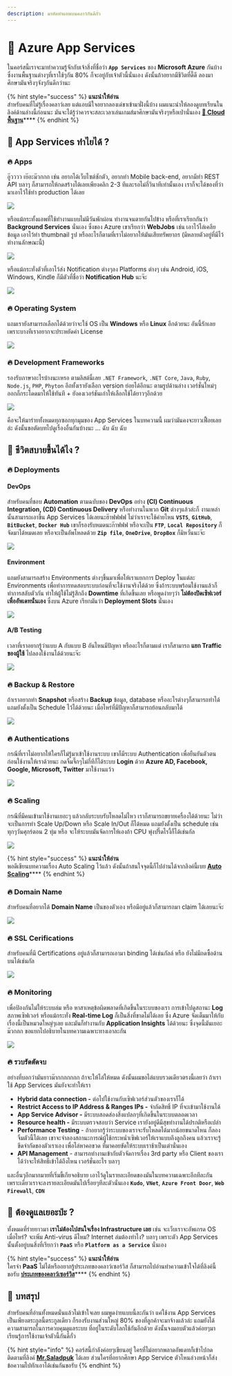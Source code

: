 ```yaml
---
description: มาหัดทำแอพบนคลาว์กันดีกั่ว
---
```


# 👶 Azure App Services

ในคอร์สนี้เราจะมาทำความรู้จักกับเจ้าสิ่งที่ชื่อว่า **`App Services`** ของ **Microsoft Azure** กันบ้าง ซึ่งงานพื้นฐานต่างๆที่เราใช้ๆกัน 80% ก็จะอยู่กับเจ้าตัวนี้นั่นเอง ดังนั้นถ้าอยากมีชีวิตที่ดี๊ดี ลองมาศึกษามันจริงๆจังๆกันดีกว่านะ

{% hint style="success" %}
**แนะนำให้อ่าน**  
สำหรับคนที่ไม่รู้เรื่องคลาว์เลย แต่แอบมีใจอยากลองเด่ขาเข้ามาฝั่งนี้บ้าง ผมแนะนำให้ลองดูบทเรียนในลิงค์ด้านล่างนี้ก่อนนะ มันจะได้รู้ว่าควรจะสละเวลาเล่นเกมส์มาศึกษามันจริงๆหรือเป่านั่นเอง [**👶 Cloud พื้นฐาน**](https://www.saladpuk.com/basic/cloud101)\*\*\*\*
{% endhint %}

## 🤔 App Services ทำไยได้ ?

### 🔥 Apps

อู๊วววว เย๊อะม๊วกกก เช่น อยากได้เว็บไซต์ซักตัว, อยากทำ Mobile back-end, อยากมีทำ REST API บลาๆ ก็สามารถให้กดสร้างได้เลยเพียงคลิก 2-3 ทีและรอไม่กี่วินาทีเท่านั้นเอง เราก็จะได้ของที่ว่ามาเอาไว้ใช้ทำ production ได้เลย

![](../.gitbook/assets/image%20%28774%29.png)

หรือแม้กระทั้งแอพที่ใช้ทำงานแบบไม่มีวันพักผ่อน ทำงานจนตายกันไปข้าง หรือที่เราเรียกกันว่า **Background Services** นั่นเอง ซึ่งของ Azure เขาเรียกว่า **WebJobs** เช่น เอาไว้ไล่เคลียข้อมูล เอาไว้ทำ thumbnail รูป หรืออะไรก็ตามที่เราไม่อยากให้มันเสียทรัพยากร \(มีหลายตัวอยู่ที่มีไว้ทำงานลักษณะนี้\)

![](../.gitbook/assets/image%20%28434%29.png)

หรือแม้กระทั่งตัวที่เอาไว้ส่ง Notification ต่างๆลง Platforms ต่างๆ เช่น Android, iOS, Windows, Kindle ก็มีตัวที่ชื่อว่า **Notification Hub** นะจ๊ะ

![](../.gitbook/assets/image%20%28937%29.png)

### 🔥 Operating System

แถมเรายังสามารถเลือกได้ด้วยว่าจะใช้ OS เป็น **Windows** หรือ **Linux** อีกด้วยนะ อันนี้รักเลยเพราะบางทีเราอยากจะประหยัดค่า License

![](../.gitbook/assets/image%20%28642%29.png)

### 🔥 Development Frameworks

รองรับภาษาอะไรบ้างนะเหรอ ตามลิสต์นี้เลย `.NET Framework`, `.NET Core`, `Java`, `Ruby`, `Node.js`, `PHP`, `Phyton` อีกทั้งเรายังเลือก version ย่อยได้อีกนะ ตามรูปด้านล่าง เวอร์ชั่นใหม่ๆออกก็กระโดดมาให้ใช้ทันที + ยังคงเวอร์ชันเก่าให้เลือกใช้ได้ยาวๆอีกด้วย

![](../.gitbook/assets/image%20%28638%29.png)

คือจะให้มาร่ายทั้งหมดทุกซอกทุกมุมของ App Services ในบทความนี้ ผมว่ามันคงจะยาวเฟื้อยเลยล่ะ ดังนั้นขอตัดบทไปดูเรื่องอื่นกันบ้างนะ ... ฉับ ฉับ ฉับ

## 🤔 ชีวิตสบายขึ้นได้ไง ?

### 🔥 Deployments

#### DevOps

สำหรับคนที่ชอบ **Automation** ตามฉบับของ **DevOps** อย่าง **\(CI\) Continuous Integration, \(CD\) Continuous Delivery** หรือทำงานในพวก **Git** ต่างๆแล้วล่ะก็ งานเหล่านั้นสามารถเอาขึ้น App Services ได้เลยนะฮ๊าฟฟฟฟ ไม่ว่าเราจะใช้ค่ายไหน **`VSTS`**, **`GitHub`**, **`BitBucket`**, **`Docker Hub`** เขาก็รองรับหมดนะก๊าฟฟฟ หรือจะเป็น **`FTP`**, **`Local Repository`** ก็จัดมาได้หมดเลย หรือจะเป็นอัพโหลดด้วย **`Zip file`**, **`OneDrive`**, **`DropBox`** ก็มิหวั่นนะจ๊ะ

![](../.gitbook/assets/image%20%28870%29.png)

#### Environment

แถมยังสามารถสร้าง Environments ต่างๆขึ้นมาเพื่อให้เราแยกการ Deploy ในแต่ละ Environments เพื่อทำการทดสอบระบบก่อนที่จะใช้งานจริงได้ด้วย ซึ่งถ้าระบบพร้อมใช้งานแล้วก็ทำการสลับตัวกัน ทำให้ผู้ใช้ไม่รู้สึกถึง **Downtime** ที่เกิดขึ้นเลย หรือพูดง่ายๆว่า **ไม่ต้องปิดเซิฟเวอร์เพื่ออัพเดทนั่นเอง** ซึ่งบน Azure เรียกมันว่า **Deployment Slots** นั่นเอง

![](../.gitbook/assets/image%20%28597%29.png)

#### A/B Testing

เวลาที่เราอยากรู้ว่าแบบ A กับแบบ B อันไหนมีปัญหา หรืออะไรก็ตามแต่ เราก็สามารถ **แยก Traffic ของผู้ใช้** ไปลองใช้งานได้ด้วยนะจ๊ะ

![](../.gitbook/assets/image%20%28525%29.png)

### 🔥 Backup & Restore

ถ้าเราอยากทำ **Snapshot** หรือสร้าง **Backup** ข้อมูล, database หรืออะไรต่างๆก็สามารถทำได้ แถมยังตั้งเป็น Schedule ไว้ได้ด้วยนะ เมื่อไหร่ที่มีปัญหาก็สามารถย้อนกลับมาได้

![](../.gitbook/assets/image%20%28459%29.png)

### 🔥 Authentications

กรณีที่เราไม่อยากให้ใครก็ไม่รู้มาเข้าใช้งานระบบ เขาก็มีระบบ Authentication เพื่อยืนยันตัวตนก่อนใช้งานให้เราด้วยนะ กดจิ้มจึ๊กๆไม่กี่ทีก็ได้ระบบ **Login** ด้วย **Azure AD, Facebook, Google, Microsoft, Twitter** มาใช้งานแว้ว

![](../.gitbook/assets/image%20%28678%29.png)

### 🔥 Scaling

กรณีที่มีคนเข้ามาใช้งานเยอะๆ แล้วกลับระบบรับโหลดไม่ไหว เราก็สามารถขยายเครื่องได้ด้วยนะ ไม่ว่าจะเป็นการทำ Scale Up/Down หรือ Scale In/Out ก็ได้หมด แถมยังตั้งเป็น schedule เช่นทุกๆวันศุกร์ตอน 2 ทุ่ม หรือ จะให้ระบบมันจัดการให้เองถ้า CPU พุ่งปรี๊ดไรงี้ก็ได้เช่นกัล

![](../.gitbook/assets/image%20%28891%29.png)

{% hint style="success" %}
**แนะนำให้อ่าน**  
พอดีเขียนบทความเรื่อง Auto Scaling ไว้แล้ว ดังนั้นถ้าสนใจจุดนี้ก็ไปอ่านได้จากลิงค์นี้เบย [**Auto Scaling**](https://www.saladpuk.com/cloud/azure101/auto-scaling)\*\*\*\*
{% endhint %}

### 🔥 **Domain Name**

สำหรับคนที่อยากได้ **Domain Name** เป็นของตัวเอง หรือมีอยู่แล้วก็สามารถมา claim ได้เลยนะจ๊ะ

![](../.gitbook/assets/image%20%28552%29.png)

### 🔥 SSL Cerifications

สำหรับคนที่มี Certifications อยู่แล้วก็สามารถเอามา binding ได้เช่นกัลล์ หรือ ยังไม่มีกดซื้อด้านบนได้เช่นกัล

![](../.gitbook/assets/image%20%28496%29.png)

### 🔥 Monitoring

เพื่อป้องกันไม่ให้ระบบล่ม หรือ หาสาเหตุข้อผิดพลาดที่เกิดขึ้นในระบบของเรา การเข้าไปดูสถานะ **Log** สภาพเซิฟเวอร์ หรือแม้กระทั่ง **Real-time Log** ก็เป็นสิ่งที่ขาดไม่ได้เลย ซึ่ง Azure จัดเต็มมาให้กับเรื่องนี้เป็นหมวดใหญ่ๆเลย และมันก็ทำงานกับ **Application Insights** ได้ด้วยนะ ซึ่งจุดนี้มันเยอะม๊วกกก ขอแยกไปอธิบายในบทความเฉพาะทางเอาละกัน

![](../.gitbook/assets/image%20%28244%29.png)

### 🔥 รวบรัดตัดจบ

อย่างที่บอกว่ามันยาวม๊ากกกกกกก ถ้าจะให้ไล่ให้หมด ดังนั้นผมขอไล่แบบรวดเดียวตรงนี้เลยว่า ถ้าเราใช้ App Services มันยังจะทำให้เรา

* **Hybrid data connection -** ต่อไปใช้งานกับเซิฟเวอร์ส่วนตัวของเราก็ได้
* **Restrict Access to IP Address & Ranges IPs -** จำกัดสิทธิ์ IP ที่จะเข้ามาใช้งานได้
* **App Service Advisor -** มีระบบสอดส่องสิ่งแปลกๆที่เกิดขึ้นในระบบตลอดเวลา
* **Resource health -** มีระบบตรวจสอบว่า Service เรายังอยู่ดีมีสุขทำงานได้ปรกติหรือเปล่า
* **Performance Testing** - ถ้าอยากรู้ว่าระบบของเราจะรับโหลดได้มากน้อยขนาดไหน ก็ลองจิ้มตัวนี้ได้เลย เขาจะจำลองสถานะการณ์ผู้ใช้กระหน่ำเซิฟเวอร์ให้เราแบบถึงลูกถึงคน แล้วเราจะรู้ขีดจำกัดของตัวเราเอง เพื่อไล่หาคอขวด ที่มาคอยขัดให้ระบบเราช้าเป็นเต่านั่นเอง
* **API Management** - สามารถทำงานเข้ากับตัวจัดการเรื่อง 3rd party หรือ Client ของเราได้ว่าจะให้สิทธิ์เข้าได้ถึงไหน เวอร์ชั่นอะไร บลาๆ

และอื่นๆอีกมากมายที่เริ่มขี้เกียจอธิบาย เอาไว้ดูในรายละเอียดของมันในบทความเฉพาะอีกทีละกัน เพราะเดี๋ยวเราจะลงรายละเอียดมันไปเรื่อยๆทีละตัวนั่นเอง **`Kudo`**, **`VNet`**, **`Azure Front Door`**, **`Web Firewall`**, **`CDN`**

## 🤔 ต้องดูแลเยอะป่ะ ?

ทั้งหมดที่ร่ายยาวมา **เราไม่ต้องไปสนใจเรื่อง Infrastructure เลย** เช่น จะเว็บเราจะอัพเกรด OS เมื่อไหร่? จะเพิ่ม Anti-virus ดีไหม? Internet ล่มต้องทำไง? บลาๆ เพราะตัว App Services นั้นตั้งอยู่บนสิ่งที่เรียกว่า **`PaaS`** หรือ **`Platform as a Service`** นั่นเอง

{% hint style="success" %}
**แนะนำให้อ่าน**  
ใครจำ **PaaS** ไม่ได้หรืออยากรู้ประเภทของคลาว์เซอร์วิส ก็สามารถไปอ่านทำความเข้าใจได้ที่ลิงค์นี้ขอรับ [**ประเภทของคลาว์เซอร์วิส**](https://www.saladpuk.com/cloud/azure101/service-types#paas)\*\*\*\*
{% endhint %}

## 🎯 บทสรุป

สำหรับคนที่อ่านทั้งหมดนั่นแล้วไม่เข้าใจเลย ผมพูดง่ายแบบนี้ละกันว่า แค่ใช้งาน App Services เป็นเพียงตระกูลนี้ตระกูลเดียว ก็รองรับงานส่วนใหญ่ 80% ของที่ลูกค้าจะมาจ้างแล้วล่ะ แถมยังได้ความสามารถในการควบคุมดูแลระบบ ที่อยู่ในระดับโลกใช้กันอีกด้วย ดังนั้นจงมอบตัวแล้วค่อยๆมาเรียนรู้การใช้งานเจ้าตัวนี้กันดีกั่ว

{% hint style="info" %}
คอร์สนี้กำลังค่อยๆเขียนอยู่ ใครที่ไม่อยากพลาดอัพเดทก็เข้าไปกดติดตามที่ลิงค์ [**Mr.Saladpuk**](https://www.facebook.com/mr.saladpuk) ได้เลย ส่วนใครที่อยากศึกษา App Service ตัวไหนล่วงหน้าก็ส่งข้อความไปทักเอาได้เช่นกันขอรับ
{% endhint %}

